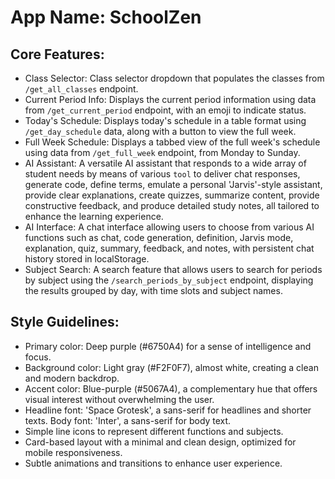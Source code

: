 # **App Name**: SchoolZen

## Core Features:

- Class Selector: Class selector dropdown that populates the classes from `/get_all_classes` endpoint.
- Current Period Info: Displays the current period information using data from `/get_current_period` endpoint, with an emoji to indicate status.
- Today's Schedule: Displays today's schedule in a table format using `/get_day_schedule` data, along with a button to view the full week.
- Full Week Schedule: Displays a tabbed view of the full week's schedule using data from `/get_full_week` endpoint, from Monday to Sunday.
- AI Assistant: A versatile AI assistant that responds to a wide array of student needs by means of various `tool` to deliver chat responses, generate code, define terms, emulate a personal 'Jarvis'-style assistant, provide clear explanations, create quizzes, summarize content, provide constructive feedback, and produce detailed study notes, all tailored to enhance the learning experience.
- AI Interface: A chat interface allowing users to choose from various AI functions such as chat, code generation, definition, Jarvis mode, explanation, quiz, summary, feedback, and notes, with persistent chat history stored in localStorage.
- Subject Search: A search feature that allows users to search for periods by subject using the `/search_periods_by_subject` endpoint, displaying the results grouped by day, with time slots and subject names.

## Style Guidelines:

- Primary color: Deep purple (#6750A4) for a sense of intelligence and focus.
- Background color: Light gray (#F2F0F7), almost white, creating a clean and modern backdrop.
- Accent color: Blue-purple (#5067A4), a complementary hue that offers visual interest without overwhelming the user.
- Headline font: 'Space Grotesk', a sans-serif for headlines and shorter texts. Body font: 'Inter', a sans-serif for body text.
- Simple line icons to represent different functions and subjects.
- Card-based layout with a minimal and clean design, optimized for mobile responsiveness.
- Subtle animations and transitions to enhance user experience.